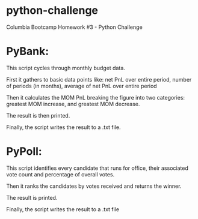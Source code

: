 # python-challenge
Columbia Bootcamp Homework #3 - Python Challenge

# PyBank:
This script cycles through monthly budget data.

First it gathers to basic data points like:  net PnL over entire period, number of periods (in months), average of net PnL over entire period

Then it calculates the MOM PnL breaking the figure into two categories:  greatest MOM increase, and greatest MOM decrease.

The result is then printed.

Finally, the script writes the result to a .txt file.


# PyPoll:
This script identifies every candidate that runs for office, their associated vote count and percentage of overall votes.

Then it ranks the candidates by votes received and returns the winner.

The result is printed.

Finally, the script writes the result to a .txt file
